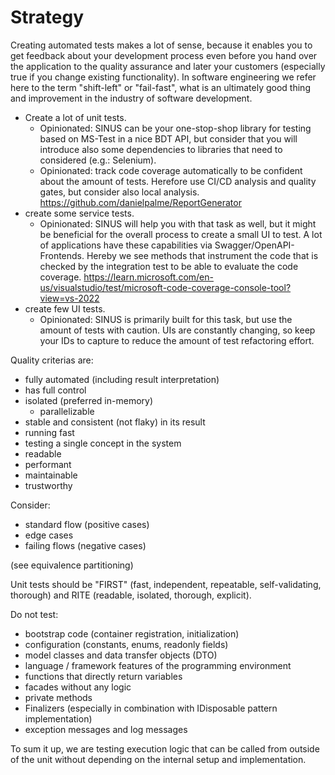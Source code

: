# Strategy

Creating automated tests makes a lot of sense, because it enables you to get feedback
about your development process even before you hand over the application to the
quality assurance and later your customers (especially true if you change existing functionality).
In software engineering we refer here to the term "shift-left" or "fail-fast", what is an
ultimately good thing and improvement in the industry of software development.

* Create a lot of unit tests.
  * Opinionated: SINUS can be your one-stop-shop library for testing
    based on MS-Test in a nice BDT API, but consider that you will introduce also
    some dependencies to libraries that need to considered (e.g.: Selenium).
  * Opinionated: track code coverage automatically to be confident about the amount of tests.
    Herefore use CI/CD analysis and quality gates, but consider also local analysis.
    https://github.com/danielpalme/ReportGenerator
* create some service tests.
  * Opinionated: SINUS will help you with that task as well, but it might be
    beneficial for the overall process to create a small UI to test. A lot
    of applications have these capabilities via Swagger/OpenAPI-Frontends.
    Hereby we see methods that instrument the code that is checked by the integration test to be able to evaluate the code coverage.
    https://learn.microsoft.com/en-us/visualstudio/test/microsoft-code-coverage-console-tool?view=vs-2022
* create few UI tests.
  * Opinionated: SINUS is primarily built for this task, but use the amount of
    tests with caution. UIs are constantly changing, so keep your IDs to capture
    to reduce the amount of test refactoring effort.

Quality criterias are:

* fully automated (including result interpretation)
* has full control
* isolated (preferred in-memory)
  * parallelizable
* stable and consistent (not flaky) in its result
* running fast
* testing a single concept in the system
* readable
* performant
* maintainable
* trustworthy

Consider:

* standard flow (positive cases)
* edge cases
* failing flows (negative cases)

(see equivalence partitioning)

Unit tests should be "FIRST" (fast, independent, repeatable, self-validating, thorough) and RITE (readable, isolated, thorough, explicit).

Do not test:

* bootstrap code (container registration, initialization)
* configuration (constants, enums, readonly fields)
* model classes and data transfer objects (DTO)
* language / framework features of the programming environment
* functions that directly return variables
* facades without any logic
* private methods
* Finalizers (especially in combination with IDisposable pattern implementation)
* exception messages and log messages

To sum it up, we are testing execution logic that can be called from outside of the unit without depending on the internal setup and implementation.
